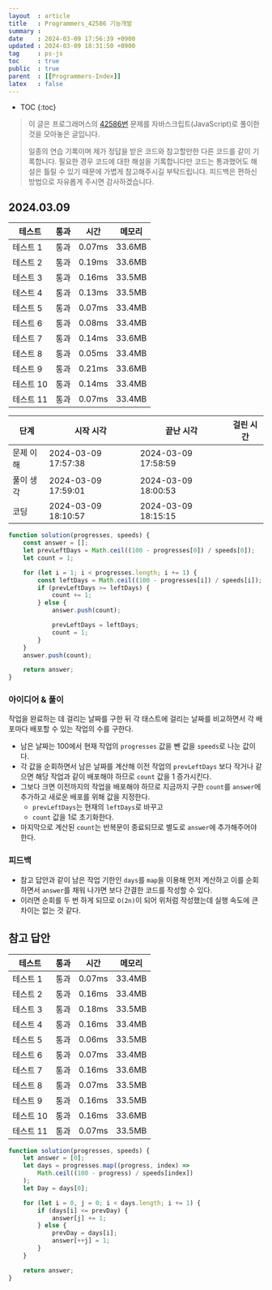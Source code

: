 ```yaml
---
layout  : article
title   : Programmers_42586 기능개발
summary : 
date    : 2024-03-09 17:56:39 +0900
updated : 2024-03-09 18:31:50 +0900
tag     : ps-js
toc     : true
public  : true
parent  : [[Programmers-Index]]
latex   : false
---
```

* TOC
{:toc}

> 이 글은 프로그래머스의 [42586번](https://programmers.co.kr/learn/courses/30/lessons/42586) 문제를 자바스크립트(JavaScript)로 풀이한 것을 모아놓은 글입니다.
>
> 일종의 연습 기록이며 제가 정답을 받은 코드와 참고할만한 다른 코드를 같이 기록합니다. 필요한 경우 코드에 대한 해설을 기록합니다만 코드는 통과했어도 해설은 틀릴 수 있기 때문에 가볍게 참고해주시길 부탁드립니다. 피드백은 편하신 방법으로 자유롭게 주시면 감사하겠습니다.

## 2024.03.09

| 테스트    | 통과 | 시간   | 메모리 |
| --------- | ---- | ------ | ------ |
| 테스트 1 |통과 |0.07ms| 33.6MB|
| 테스트 2 |통과 |0.19ms| 33.6MB|
| 테스트 3 |통과 |0.16ms| 33.5MB|
| 테스트 4 |통과 |0.13ms| 33.5MB|
| 테스트 5 |통과 |0.07ms| 33.4MB|
| 테스트 6 |통과 |0.08ms| 33.4MB|
| 테스트 7 |통과 |0.14ms| 33.6MB|
| 테스트 8 |통과 |0.05ms| 33.4MB|
| 테스트 9 |통과 |0.21ms| 33.6MB|
| 테스트 10 |통과 |0.14ms| 33.4MB|
| 테스트 11 |통과 |0.07ms| 33.4MB|

| 단계      | 시작 시각 | 끝난 시각 | 걸린 시간 |
| --------- | --------- | --------- | --------- |
| 문제 이해 | 2024-03-09 17:57:38 | 2024-03-09 17:58:59 | |
| 풀이 생각 | 2024-03-09 17:59:01 | 2024-03-09 18:00:53 | |
| 코딩      | 2024-03-09 18:10:57 | 2024-03-09 18:15:15 | |

```js
function solution(progresses, speeds) {
    const answer = [];
    let prevLeftDays = Math.ceil((100 - progresses[0]) / speeds[0]);
    let count = 1;

    for (let i = 1; i < progresses.length; i += 1) {
        const leftDays = Math.ceil((100 - progresses[i]) / speeds[i]);
        if (prevLeftDays >= leftDays) {
            count += 1;
        } else {
            answer.push(count);

            prevLeftDays = leftDays;
            count = 1;
        }
    }
    answer.push(count);

    return answer;
}
```

### 아이디어 & 풀이

작업을 완료하는 데 걸리는 날짜를 구한 뒤 각 태스트에 걸리는 날짜를 비교하면서 각 배포마다 배포할 수 있는 작업의 수를 구한다.

* 남은 날짜는 100에서 현재 작업의 `progresses` 값을 뺀 값을 `speeds`로 나눈 값이다.
* 각 값을 순회하면서 남은 날짜를 계산해 이전 작업의 `prevLeftDays` 보다 작거나 같으면 해당 작업과 같이 배포해야 하므로 `count` 값을 1 증가시킨다.
* 그보다 크면 이전까지의 작업을 배포해야 하므로 지금까지 구한 `count`를 `answer`에 추가하고 새로운 배포를 위해 값을 지정한다.
    * `prevLeftDays`는 현재의 `leftDays`로 바꾸고
    * `count` 값을 1로 초기화한다.
* 마지막으로 계산된 `count`는 반복문이 종료되므로 별도로 `answer`에 추가해주어야 한다.

### 피드백

* 참고 답안과 같이 남은 작업 기한인 `days`를 `map`을 이용해 먼저 계산하고 이를 순회하면서 `answer`를 채워 나가면 보다 간결한 코드를 작성할 수 있다.
* 이러면 순회를 두 번 하게 되므로 `O(2n)`이 되어 위처럼 작성했는데 실행 속도에 큰 차이는 없는 것 같다.

## 참고 답안

| 테스트    | 통과 | 시간   | 메모리 |
| --------- | ---- | ------ | ------ |
| 테스트 1  | 통과 | 0.07ms | 33.4MB |
| 테스트 2  | 통과 | 0.16ms | 33.4MB |
| 테스트 3  | 통과 | 0.18ms | 33.5MB |
| 테스트 4  | 통과 | 0.16ms | 33.4MB |
| 테스트 5  | 통과 | 0.06ms | 33.5MB |
| 테스트 6  | 통과 | 0.07ms | 33.4MB |
| 테스트 7  | 통과 | 0.16ms | 33.6MB |
| 테스트 8  | 통과 | 0.07ms | 33.5MB |
| 테스트 9  | 통과 | 0.16ms | 33.5MB |
| 테스트 10 | 통과 | 0.16ms | 33.6MB |
| 테스트 11 | 통과 | 0.07ms | 33.5MB |

```js
function solution(progresses, speeds) {
    let answer = [0];
    let days = progresses.map((progress, index) =>
        Math.ceil((100 - progress) / speeds[index])
    );
    let Day = days[0];

    for (let i = 0, j = 0; i < days.length; i += 1) {
        if (days[i] <= prevDay) {
            answer[j] += 1;
        } else {
            prevDay = days[i];
            answer[++j] = 1;
        }
    }

    return answer;
}
```
